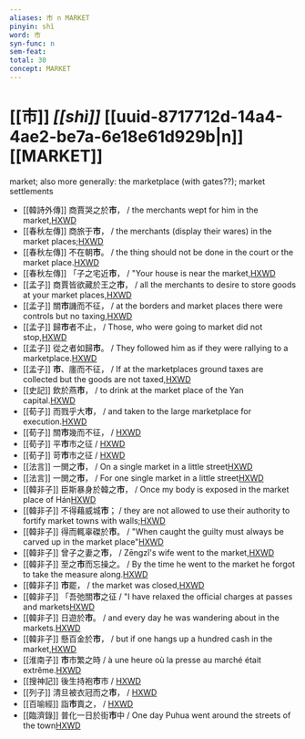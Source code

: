 ```yaml
---
aliases: 市 n MARKET
pinyin: shì
word: 市
syn-func: n
sem-feat: 
total: 30
concept: MARKET 
---
```

# [[市]] *[[shì]]*  [[uuid-8717712d-14a4-4ae2-be7a-6e18e61d929b|n]] [[MARKET]]
market; also more generally: the marketplace (with gates??); market settlements
 - [[韓詩外傳]] 商賈哭之於**市**， / the merchants wept for him in the market,[HXWD](https://hxwd.org/textview.html?location=KR1c0066_tls_003-24a.23)
 - [[春秋左傳]] 商旅于**市**， / the merchants (display their wares) in the market places;[HXWD](https://hxwd.org/textview.html?location=KR1e0001_tls_009-330a.52)
 - [[春秋左傳]] 不在朝**市**。 / the thing should not be done in the court or the market place.[HXWD](https://hxwd.org/textview.html?location=KR1e0001_tls_009-443a.1)
 - [[春秋左傳]] 「子之宅近**市**， / "Your house is near the market,[HXWD](https://hxwd.org/textview.html?location=KR1e0001_tls_010-74a.5)
 - [[孟子]] 商賈皆欲藏於王之**市**， / all the merchants to desire to store goods at your market places,[HXWD](https://hxwd.org/textview.html?location=KR1h0001_tls_001-62a.5)
 - [[孟子]] 關**市**譏而不征， / at the borders and market places there were controls but no taxing,[HXWD](https://hxwd.org/textview.html?location=KR1h0001_tls_002-33a.6)
 - [[孟子]] 歸**市**者不止， / Those, who were going to market did not stop,[HXWD](https://hxwd.org/textview.html?location=KR1h0001_tls_002-57a.18)
 - [[孟子]] 從之者如歸**市**。 / They followed him as if they were rallying to a marketplace.[HXWD](https://hxwd.org/textview.html?location=KR1h0001_tls_002-65a.22)
 - [[孟子]] **市**、廛而不征， / If at the marketplaces ground taxes are collected but the goods are not taxed,[HXWD](https://hxwd.org/textview.html?location=KR1h0001_tls_003-37a.6)
 - [[史記]] 飲於燕**市**， / to drink at the market place of the Yan capital.[HXWD](https://hxwd.org/textview.html?location=KR2a0001_tls_086-25a.7)
 - [[荀子]] 而戮乎大**市**，
                     / and taken to the large marketplace for execution.[HXWD](https://hxwd.org/textview.html?location=KR3a0002_tls_005-4a.16)
 - [[荀子]] 關**市**幾而不征，
                     / [HXWD](https://hxwd.org/textview.html?location=KR3a0002_tls_009-15a.6)
 - [[荀子]] 平**市**市之征 / [HXWD](https://hxwd.org/textview.html?location=KR3a0002_tls_010-3a.32)
 - [[荀子]] 苛**市**市之征 / [HXWD](https://hxwd.org/textview.html?location=KR3a0002_tls_010-7a.7)
 - [[法言]] 一閧之**市**， / On a single market in a little street[HXWD](https://hxwd.org/textview.html?location=KR3a0009_tls_001-11a.2)
 - [[法言]] 一閧之**市**， / For one single market in a little street[HXWD](https://hxwd.org/textview.html?location=KR3a0009_tls_001-11a.6)
 - [[韓非子]] 臣斯暴身於韓之**市**， / Once my body is exposed in the market place of Hán[HXWD](https://hxwd.org/textview.html?location=KR3c0005_tls_002-30a.8)
 - [[韓非子]] 不得藉威城**市**； / they are not allowed to use their authority to fortify market towns with walls;[HXWD](https://hxwd.org/textview.html?location=KR3c0005_tls_004-11a.3)
 - [[韓非子]] 得而輒辜磔於**市**。 / "When caught the guilty must always be carved up in the market place"[HXWD](https://hxwd.org/textview.html?location=KR3c0005_tls_030-62a.6)
 - [[韓非子]] 曾子之妻之**市**， / Zēngzǐ's wife went to the market,[HXWD](https://hxwd.org/textview.html?location=KR3c0005_tls_032-137a.2)
 - [[韓非子]] 至之**市**而忘操之。 / By the time he went to the market he forgot to take the measure along.[HXWD](https://hxwd.org/textview.html?location=KR3c0005_tls_032-95a.4)
 - [[韓非子]] **市**罷， / the market was closed,[HXWD](https://hxwd.org/textview.html?location=KR3c0005_tls_032-96a.3)
 - [[韓非子]] 「吾弛關**市**之征 / "I have relaxed the official charges at passes and markets[HXWD](https://hxwd.org/textview.html?location=KR3c0005_tls_034-115a.5)
 - [[韓非子]] 日遊於**市**。 / and every day he was wandering about in the markets.[HXWD](https://hxwd.org/textview.html?location=KR3c0005_tls_035-47a.7)
 - [[韓非子]] 懸百金於**市**， / but if one hangs up a hundred cash in the market,[HXWD](https://hxwd.org/textview.html?location=KR3c0005_tls_046-13a.8)
 - [[淮南子]] **市**市繁之時 / à une heure où la presse au marché était extrême.[HXWD](https://hxwd.org/textview.html?location=KR3j0010_tls_013-30a.14)
 - [[搜神記]] 後生持袍**市**市 / [HXWD](https://hxwd.org/textview.html?location=KR3l0099_tls_016-21a.48)
 - [[列子]] 清旦被衣冠而之**市**， / [HXWD](https://hxwd.org/textview.html?location=KR5c0124_tls_008-34a.3)
 - [[百喻經]] 詣**市**賣之， / [HXWD](https://hxwd.org/textview.html?location=KR6b0066_T_002-0546b.30)
 - [[臨濟錄]] 普化一日於街**市**中 / One day Puhua went around the streets of the town[HXWD](https://hxwd.org/textview.html?location=KR6q0053_T_001-0504b.56)